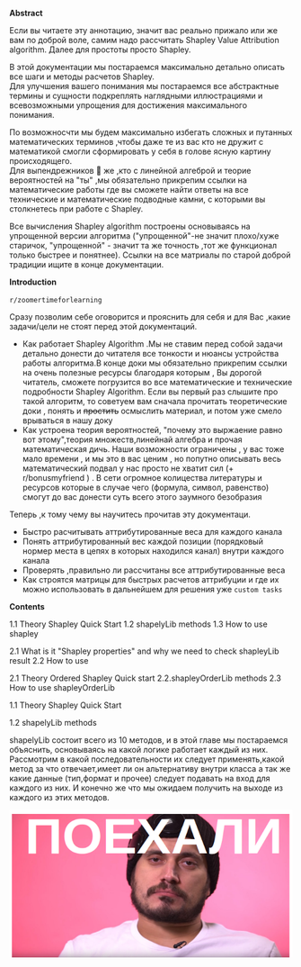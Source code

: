 **Abstract**

Если вы читаете эту аннотацию, значит вас реально прижало или же вам по доброй воле, самим надо рассчитать Shapley Value Attribution algorithm.
Далее для простоты просто Shapley.

В этой документации мы постараемся максимально детально описать все шаги и методы расчетов Shapley.</br>
Для улучшения вашего понимания мы постараемся все абстрактные термины и сущности подкреплять наглядными иллюстрациями и всевозможными
упрощения для достижения максимального понимания.

По возможносчти мы будем максимально избегать сложных и путанных математических терминов ,чтобы даже те из вас кто не дружит с математикой
смогли сформировать у себя в голове ясную картину происходящего.</br>
Для выпендрежников :rooster: же  ,кто с линейной алгеброй и теорие вероятностей  на "ты" ,мы обязательно прикрепим ссылки на математические работы где вы сможете найти
ответы на все технические и математические подводные камни, с которыми вы столкнетесь при работе с Shapley.

Все вычисления Shapley algorithm построены основываясь на упрощенной версии алгоритма ("упрощенной"-не значит плохо/хуже старичок,
"упрощенной" - значит та же точность ,тот же функционал только быстрее и понятнее). Ссылки на все матриалы по старой доброй традиции ищите в конце
документации.



**Introduction**

`r/zoomertimeforlearning`

Сразу позволим себе оговорится и прояснить для себя и для Вас ,какие задачи/цели не стоят перед этой документаций.
  - Как работает Shapley Algorithm .Мы не ставим перед собой задачи детально донести до читателя все тонкости и нюансы
    устройства работы алгоритма.В конце доки мы обязательно прикрепим ссылки на очень полезные ресурсы благодаря которым ,
    Вы дорогой читатель, сможете погрузится во все математические и технические подробности Shapley Algorithm. Если вы первый
    раз слышите про такой алгоритм, то советуем вам сначала прочитать теоретические доки , понять и ~~простить~~ осмыслить материал,
    и потом уже смело врываться в нашу доку
  - Как устроена теория вероятностей, "почему это выржаение равно вот этому",теория множеств,линейнай алгебра и прочая математическая
    дичь. Наши возможности ограничены , у вас тоже мало времени , и мы это в вас ценим , но попутно описывать весь математический подвал
    у нас просто не хватит сил (+ r/bonusmyfriend ) . В сети огромное колицества литературы и ресурсов которые в случае чего (формула,
    символ, равенство) смогут до вас донести суть всего этого заумного безобразия

Теперь ,к тому чему вы научитесь прочитав эту документаци.

  - Быстро расчитывать аттрибутированные веса для каждого канала
  - Понять аттрибутированный вес каждой позиции (порядковый нормер места в цепях в которых находился канал) внутри каждого канала
  - Проверять ,правильно ли рассчитаны все аттрибутированные веса
  - Как строятся матрицы для быстрых расчетов аттрибуции и где их можно использовать в дальнейшем для решения уже `custom tasks`
  
**Contents**

1.1 Theory Shapley Quick Start
1.2 shapelyLib methods
1.3 How to use shapley

2.1 What is it "Shapley properties" and why we need to check shapleyLib result
2.2 How to use 

2.1 Theory Ordered Shapley Quick start
2.2.shapleyOrderLib methods
2.3 How to use shapleyOrderLib

1.1 Theory Shapley Quick Start




1.2 shapelyLib methods

shapelyLib состоит всего из 10 методов, и в этой главе мы постараемся объяснить, основываясь на какой логике работает каждый из них.
Рассмотрим в какой последовательности их следует применять,какой метод за что отвечает,имеет ли он альтернативу внутри класса а так же
какие данные (тип,формат и прочее) следует подавать на вход для каждого из них. И конечно же что мы ожидаем получить на выходе из каждого
из этих методов.
  

![Image alt](https://github.com/toseek01/Instagram/blob/master/illustration/LetsGo_Technik.png)
